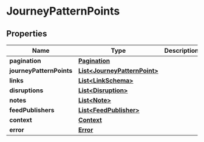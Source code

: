 
# JourneyPatternPoints

## Properties
Name | Type | Description | Notes
------------ | ------------- | ------------- | -------------
**pagination** | [**Pagination**](Pagination.md) |  | 
**journeyPatternPoints** | [**List&lt;JourneyPatternPoint&gt;**](JourneyPatternPoint.md) |  |  [optional]
**links** | [**List&lt;LinkSchema&gt;**](LinkSchema.md) |  |  [optional]
**disruptions** | [**List&lt;Disruption&gt;**](Disruption.md) |  | 
**notes** | [**List&lt;Note&gt;**](Note.md) |  |  [optional]
**feedPublishers** | [**List&lt;FeedPublisher&gt;**](FeedPublisher.md) |  | 
**context** | [**Context**](Context.md) |  |  [optional]
**error** | [**Error**](Error.md) |  |  [optional]



